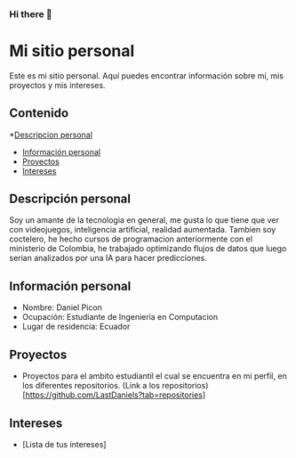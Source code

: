 ### Hi there 👋
# Mi sitio personal
Este es mi sitio personal. Aquí puedes encontrar información sobre mí, mis
proyectos y mis intereses.
## Contenido
*[Descripcion personal](#descripcion-personal)
* [Información personal](#información-personal)
* [Proyectos](#proyectos)
* [Intereses](#intereses)
## Descripción personal
Soy un amante de la tecnologia en general, me gusta lo que tiene que ver con videojuegos, inteligencia artificial, realidad aumentada.
Tambien soy coctelero, he hecho cursos de programacion anteriormente con el ministerio de Colombia, he trabajado optimizando flujos de datos que luego serian analizados por una IA para hacer predicciones.
## Información personal
* Nombre: Daniel Picon
* Ocupación: Estudiante de Ingenieria en Computacion
* Lugar de residencia: Ecuador

## Proyectos
* Proyectos para el ambito estudiantil el cual se encuentra en mi perfil, en los diferentes repositorios. (Link a los repositorios)[https://github.com/LastDaniels?tab=repositories]
## Intereses
* [Lista de tus intereses]
